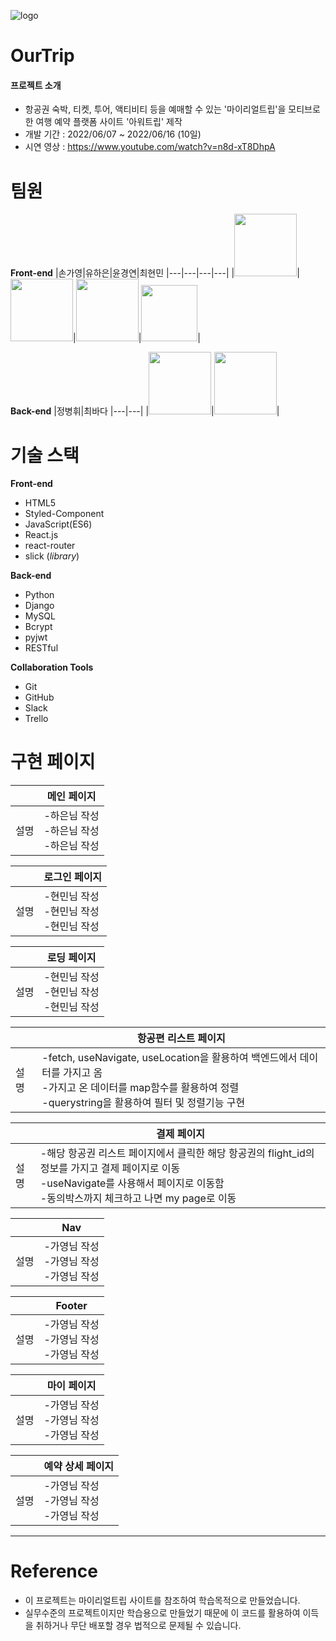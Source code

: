 ![logo](https://user-images.githubusercontent.com/96946274/174237065-9722ad60-97ad-494a-b100-7ff799ee1692.png)
# OurTrip

#### 프로젝트 소개
- 항공권 숙박, 티켓, 투어, 액티비티 등을 예매할 수 있는 '마이리얼트립'을 모티브로 한 여행 예약 플랫폼 사이트 '아워트립' 제작
- 개발 기간 : 2022/06/07 ~ 2022/06/16 (10일)
- 시연 영상 : https://www.youtube.com/watch?v=n8d-xT8DhpA


# 팀원

**Front-end**
|손가영|유하은|윤경연|최현민
|---|---|---|---|
|<img src="https://user-images.githubusercontent.com/96946274/174240493-1cfec6ab-792a-4c0a-8971-5943c2339be3.png" width=100px>|<img src="https://user-images.githubusercontent.com/96946274/174240826-5ad95862-9744-4315-ab3b-32b0a2c9fb54.png" width=100px>|<img src="https://user-images.githubusercontent.com/96946274/174240948-089eaf31-0c99-4c2e-a84e-95c0dc4cbd33.png" width=100px>|<img src="https://user-images.githubusercontent.com/96946274/174241448-6d768383-2589-4273-ad6d-0b942d98927f.png" width=90px>|

**Back-end**
|정병휘|최바다
|---|---|
|<img src="https://user-images.githubusercontent.com/96946274/174241508-8505d072-8289-461e-a178-89283323e66a.png" width=100px>|<img src="https://user-images.githubusercontent.com/96946274/174241538-48573a90-4cb4-463c-ac35-ae12cffda43a.png" width=100px>|

# 기술 스택

**Front-end**
- HTML5
- Styled-Component
- JavaScript(ES6)
- React.js
- react-router
- slick (*library*)

**Back-end**
- Python
- Django
- MySQL
- Bcrypt
- pyjwt
- RESTful

**Collaboration Tools**
- Git
- GitHub
- Slack
- Trello

# 구현 페이지
||메인 페이지|
|------|---|
|설명|-하은님 작성 <br> -하은님 작성<br> -하은님 작성<br>|

||로그인 페이지|
|------|---|
|설명|-현민님 작성 <br> -현민님 작성<br> -현민님 작성<br>|

||로딩 페이지|
|------|---|
|설명|-현민님 작성 <br> -현민님 작성<br> -현민님 작성<br>|

||항공편 리스트 페이지|
|------|---|
|설명|-fetch, useNavigate, useLocation을 활용하여 백엔드에서 데이터를 가지고 옴 <br> -가지고 온 데이터를 map함수를 활용하여 정렬<br> -querystring을 활용하여 필터 및 정렬기능 구현<br>|

||결제 페이지|
|------|---|
|설명|-해당 항공권 리스트 페이지에서 클릭한 해당 항공권의 flight_id의 정보를 가지고 결제 페이지로 이동  <br> -useNavigate를 사용해서 페이지로 이동함<br> -동의박스까지 체크하고 나면 my page로 이동 <br>|

||Nav|
|------|---|
|설명|-가영님 작성 <br> -가영님 작성<br> -가영님 작성<br>|

||Footer|
|------|---|
|설명|-가영님 작성 <br> -가영님 작성<br> -가영님 작성<br>|

||마이 페이지|
|------|---|
|설명|-가영님 작성 <br> -가영님 작성<br> -가영님 작성<br>|

||예약 상세 페이지|
|------|---|
|설명|-가영님 작성 <br> -가영님 작성<br> -가영님 작성<br>|

---

# Reference
- 이 프로젝트는 마이리얼트립 사이트를 참조하여 학습목적으로 만들었습니다.
- 실무수준의 프로젝트이지만 학습용으로 만들었기 때문에 이 코드를 활용하여 이득을 취하거나 무단 배포할 경우 법적으로 문제될 수 있습니다.
